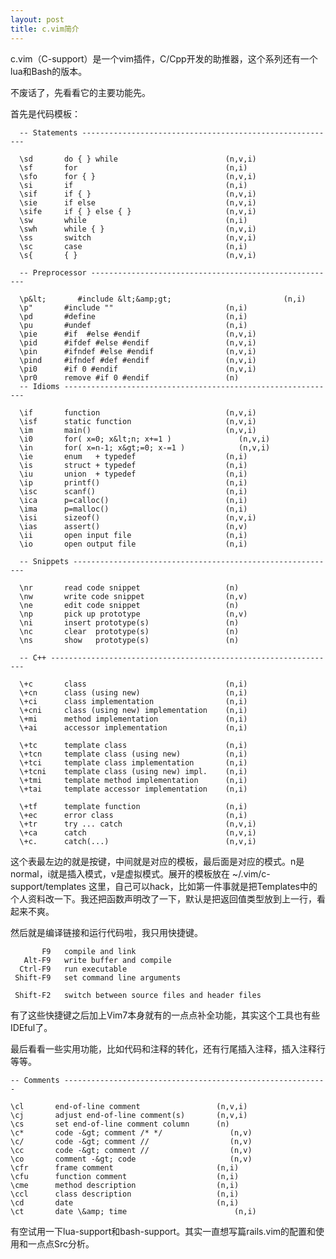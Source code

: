 ```yaml
--- 
layout: post
title: c.vim简介
---
```

c.vim（C-support）是一个vim插件，C/Cpp开发的助推器，这个系列还有一个lua和Bash的版本。

不废话了，先看看它的主要功能先。

首先是代码模板：

      -- Statements ---------------------------------------------------------

      \sd       do { } while                        (n,v,i)
      \sf       for                                 (n,i)
      \sfo      for { }                             (n,v,i)
      \si       if                                  (n,i)
      \sif      if { }                              (n,v,i)
      \sie      if else                             (n,v,i)
      \sife     if { } else { }                     (n,v,i)
      \sw       while                               (n,i)
      \swh      while { }                           (n,v,i)
      \ss       switch                              (n,v,i)
      \sc       case                                (n,i)
      \s{       { }                                 (n,v,i)

      -- Preprocessor -------------------------------------------------------

      \p&lt;       #include &lt;&amp;gt;                         (n,i)
      \p"       #include ""                         (n,i)
      \pd       #define                             (n,i)
      \pu       #undef                              (n,i)
      \pie      #if  #else #endif                   (n,v,i)
      \pid      #ifdef #else #endif                 (n,v,i)
      \pin      #ifndef #else #endif                (n,v,i)
      \pind     #ifndef #def #endif                 (n,v,i)
      \pi0      #if 0 #endif                        (n,v,i)
      \pr0      remove #if 0 #endif                 (n)
      -- Idioms -------------------------------------------------------------

      \if       function                            (n,v,i)
      \isf      static function                     (n,v,i)
      \im       main()                              (n,v,i)
      \i0       for( x=0; x&lt;n; x+=1 )               (n,v,i)
      \in       for( x=n-1; x&gt;=0; x-=1 )            (n,v,i)
      \ie       enum   + typedef                    (n,i)
      \is       struct + typedef                    (n,i)
      \iu       union  + typedef                    (n,i)
      \ip       printf()                            (n,i)
      \isc      scanf()                             (n,i)
      \ica      p=calloc()                          (n,i)
      \ima      p=malloc()                          (n,i)
      \isi      sizeof()                            (n,v,i)
      \ias      assert()                            (n,v)
      \ii       open input file                     (n,i)
      \io       open output file                    (n,i)

      -- Snippets -----------------------------------------------------------

      \nr       read code snippet                   (n)
      \nw       write code snippet                  (n,v)
      \ne       edit code snippet                   (n)
      \np       pick up prototype                   (n,v)
      \ni       insert prototype(s)                 (n)
      \nc       clear  prototype(s)                 (n)
      \ns       show   prototype(s)                 (n)

      -- C++ ----------------------------------------------------------------

      \+c       class                               (n,i)
      \+cn      class (using new)                   (n,i)
      \+ci      class implementation                (n,i)
      \+cni     class (using new) implementation    (n,i)
      \+mi      method implementation               (n,i)
      \+ai      accessor implementation             (n,i)

      \+tc      template class                      (n,i)
      \+tcn     template class (using new)          (n,i)
      \+tci     template class implementation       (n,i)
      \+tcni    template class (using new) impl.    (n,i)
      \+tmi     template method implementation      (n,i)
      \+tai     template accessor implementation    (n,i)

      \+tf      template function                   (n,i)
      \+ec      error class                         (n,i)
      \+tr      try ... catch                       (n,v,i)
      \+ca      catch                               (n,v,i)
      \+c.      catch(...)                          (n,v,i)

这个表最左边的就是按键，中间就是对应的模板，最后面是对应的模式。n是normal，i就是插入模式，v是虚拟模式。展开的模板放在 ~/.vim/c-support/templates 这里，自己可以hack，比如第一件事就是把Templates中的个人资料改一下。我还把函数声明改了一下，默认是把返回值类型放到上一行，看起来不爽。

然后就是编译链接和运行代码啦，我只用快捷键。

           F9   compile and link
       Alt-F9   write buffer and compile
      Ctrl-F9   run executable
     Shift-F9   set command line arguments

     Shift-F2   switch between source files and header files

有了这些快捷键之后加上Vim7本身就有的一点点补全功能，其实这个工具也有些IDEful了。

最后看看一些实用功能，比如代码和注释的转化，还有行尾插入注释，插入注释行等等。

    -- Comments -----------------------------------------------------------

    \cl       end-of-line comment                 (n,v,i)
    \cj       adjust end-of-line comment(s)       (n,v,i)
    \cs       set end-of-line comment column      (n)
    \c*       code -&gt; comment /* */               (n,v)
    \c/       code -&gt; comment //                  (n,v)
    \cc       code -&gt; comment //                  (n,v)
    \co       comment -&gt; code                     (n,v)
    \cfr      frame comment                       (n,i)
    \cfu      function comment                    (n,i)
    \cme      method description                  (n,i)
    \ccl      class description                   (n,i)
    \cd       date                                (n,i)
    \ct       date \&amp; time                        (n,i)

有空试用一下lua-support和bash-support。其实一直想写篇rails.vim的配置和使用和一点点Src分析。
